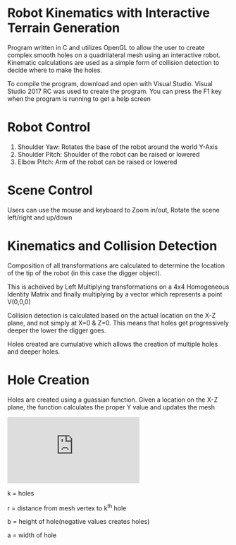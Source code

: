 # Robot Kinematics with Interactive Terrain Generation
Program written in C and utilizes OpenGL to allow the user to create complex smooth holes on a quadrilateral mesh using an interactive robot. Kinematic calculations are used as a simple form of collision detection to decide where to make the holes.

To compile the program, download and open with Visual Studio. Visual Studio 2017 RC was used to create the program. You can press the F1 key when the program is running to get a help screen

# Robot Control
   1. Shoulder Yaw: Rotates the base of the robot around the world Y-Axis
   2. Shoulder Pitch: Shoulder of the robot can be raised or lowered
   3. Elbow Pitch: Arm of the robot can be raised or lowered
   
# Scene Control
Users can use the mouse and keyboard to Zoom in/out, Rotate the scene left/right and up/down

# Kinematics and Collision Detection

Composition of all transformations are calculated to determine the location of the tip of the robot (in this case the digger object).

This is acheived by Left Multiplying transformations on a 4x4 Homogeneous Identity Matrix and finally multiplying by a vector which represents a point V(0,0,0)

Collision detection is calculated based on the actual location on the X-Z plane, and not simply at X=0 & Z=0. This means that holes get progressively deeper the lower the digger goes.

Holes created are cumulative which allows the creation of multiple holes and deeper holes.

# Hole Creation
Holes are created using a guassian function. Given a location on the X-Z plane, the function calculates the proper Y value and updates the mesh

![](https://latex.codecogs.com/gif.latex?f%28x%2Cz%29%20%3D%20%5Csum_%7Bk%7D%5E%7B%20%7Db_%7Bk%7De%5E%7B-a_%7Bk%7Dr%5E%7B2%7D_%7Bk%7D%7D)


k = holes

r = distance from mesh vertex to k<sup>th</sup> hole

b = height of hole(negative values creates holes)

a = width of hole

